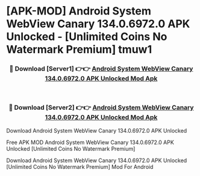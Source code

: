 # [APK-MOD] Android System WebView Canary 134.0.6972.0 APK Unlocked - [Unlimited Coins No Watermark Premium] tmuw1



<div align="center">
<h3>🔴 Download [Server1] 👉👉 <a href="https://momento.my/?title=Android_System_WebView_Canary_134.0.6972.0_APK_Unlocked">Android System WebView Canary 134.0.6972.0 APK Unlocked Mod Apk</a></h3><br>

<h3>🔴 Download [Server2] 👉👉 <a href="https://momento.my/?title=Android_System_WebView_Canary_134.0.6972.0_APK_Unlocked">Android System WebView Canary 134.0.6972.0 APK Unlocked Mod Apk</a></h3>
</div>



Download Android System WebView Canary 134.0.6972.0 APK Unlocked 

Free APK MOD Android System WebView Canary 134.0.6972.0 APK Unlocked [Unlimited Coins No Watermark Premium]

Download Android System WebView Canary 134.0.6972.0 APK Unlocked [Unlimited Coins No Watermark Premium] Mod For Android
